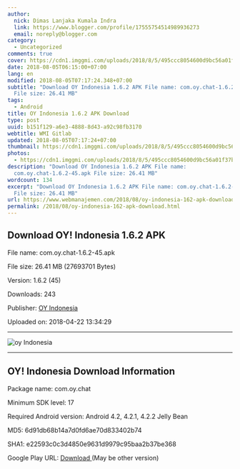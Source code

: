 ```yaml
---
author:
  nick: Dimas Lanjaka Kumala Indra
  link: https://www.blogger.com/profile/17555754514989936273
  email: noreply@blogger.com
category:
  - Uncategorized
comments: true
cover: https://cdn1.imggmi.com/uploads/2018/8/5/495ccc8054600d9bc56a01f37b51e216-full.jpg
date: 2018-08-05T06:15:00+07:00
lang: en
modified: 2018-08-05T07:17:24.348+07:00
subtitle: "Download OY Indonesia 1.6.2 APK File name: com.oy.chat-1.6.2-45.apk
  File size: 26.41 MB"
tags:
  - Android
title: OY Indonesia 1.6.2 APK Download
type: post
uuid: b151f129-a6e3-4888-8d43-a92c98fb3170
webtitle: WMI Gitlab
updated: 2018-08-05T07:17:24+07:00
thumbnail: https://cdn1.imggmi.com/uploads/2018/8/5/495ccc8054600d9bc56a01f37b51e216-full.jpg
photos:
  - https://cdn1.imggmi.com/uploads/2018/8/5/495ccc8054600d9bc56a01f37b51e216-full.jpg
description: "Download OY Indonesia 1.6.2 APK File name:
  com.oy.chat-1.6.2-45.apk File size: 26.41 MB"
wordcount: 134
excerpt: "Download OY Indonesia 1.6.2 APK File name: com.oy.chat-1.6.2-45.apk
  File size: 26.41 MB"
url: https://www.webmanajemen.com/2018/08/oy-indonesia-162-apk-download.html
permalink: /2018/08/oy-indonesia-162-apk-download.html
---
```


<div>    <h2>       Download OY! Indonesia 1.6.2 APK     </h2>    <p>        File name: com.oy.chat-1.6.2-45.apk     </p>    <p>        File size: 26.41 MB (27693701 Bytes)     </p>    <p>        Version: 1.6.2 (45)     </p>    <p>        Downloads: 243     </p>    <p>        Publisher: <a href="http://apk.co/cat/oy-indonesia" rel="noopener noreferer nofollow">OY Indonesia</a>    </p>    <p>        Uploaded on: 2018-04-22 13:34:29     </p></div><div></div><div>    <ins><ins id="aswift_1_expand"><ins id="aswift_1_anchor"></ins></ins></ins></div><hr><img src="https://cdn1.imggmi.com/uploads/2018/8/5/495ccc8054600d9bc56a01f37b51e216-full.jpg" title="oy Indonesia" alt="oy Indonesia"><hr><div>    <h2>        OY! Indonesia Download Information     </h2>    <p>        Package name: com.oy.chat     </p>    <p>        Minimum SDK level: 17     </p>    <p>        Required Android version: Android 4.2, 4.2.1, 4.2.2 Jelly Bean     </p>    <p>        MD5: 6d91db68b14a7d0fd6ae70d833402b74     </p>    <p>        SHA1: e22593c0c3d4850e9631d9979c95baa2b37be368     </p>    <p>        Google Play URL:         <a href="https://play.google.com/store/apps/details?id=com.oy.chat" rel="noopener noreferer nofollow">            Download         </a>        (May be other version)     </p></div> <get href="http://apk.co/get/oy-indonesia-162" id="download" class="download"> <script src="https://codepen.io/dimaslanjaka/pen/BPPyNN.js"></script></get>